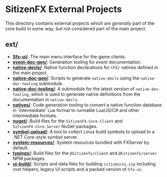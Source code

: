 # SitizenFX External Projects

This directory contains external projects which are _generally_ part of the core build in some way, but not considered
part of the main project.

## ext/
* [**Sfx-ui/**](./Sfx-ui): The main menu interface for the game clients.
* [**event-doc-gen/**](./event-doc-gen): Generation tooling for _event_ documentation.
* [**native-decls/**](./native-decls): Native function declarations for `CFX/` natives defined in the main project.
* [**native-doc-gen/**](./native-doc-gen): Scripts to generate `native-decls` using the `native-doc-tooling` submodule.
* [**native-doc-tooling/**](./native-doc-tooling): A submodule for the latest version of `native-doc-tooling`, which is used to generate native definitions from the documentation in `native-decls`.
* [**natives/**](./natives): Code generation tooling to convert a native function database in 'intermediate' Lua format to runnable Lua/JS/C# and other intermediate formats.
* [**nuget/**](./nuget): Build files for the `SitizenFX.Core.Client` and `SitizenFX.Core.Server` NuGet packages.
* [**symbol-upload/**](./symbol-upload): A tool to collect Linux build symbols to upload to a .NET Core-style symbol server.
* [**system-resources/**](./system-resources): System resources bundled with FXServer by default.
* [**typings/**](./typings): Build files for the `@Sitizenfx/client` and `@Sitizenfx/server` NPM packages.
* [**ui-build/**](./ui-build): Scripts and data files for building `citizen/ui.zip` including root helpers, legacy UI scripts and a packed version of `Sfx-ui`.